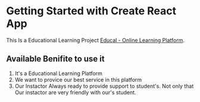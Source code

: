 # Getting Started with Create React App

This Is a Educational Learning Project [Educal - Online Learning Platform](https://educal-online-learning-platforme.netlify.app/).

## Available Benifite to use it 
1. It's a Educational Learning Platform
2. We want to provice our best service in this platform
3. Our Instactor Always ready to provide support to student's. Not only that Our instactor are very friendly with our's student.